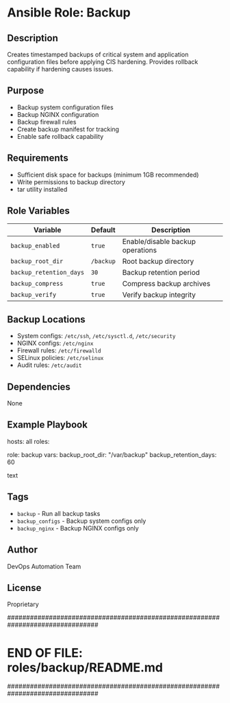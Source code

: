 # Ansible Role: Backup

## Description

Creates timestamped backups of critical system and application configuration files before applying CIS hardening. Provides rollback capability if hardening causes issues.

## Purpose

- Backup system configuration files
- Backup NGINX configuration
- Backup firewall rules
- Create backup manifest for tracking
- Enable safe rollback capability

## Requirements

- Sufficient disk space for backups (minimum 1GB recommended)
- Write permissions to backup directory
- tar utility installed

## Role Variables

| Variable | Default | Description |
|----------|---------|-------------|
| `backup_enabled` | `true` | Enable/disable backup operations |
| `backup_root_dir` | `/backup` | Root backup directory |
| `backup_retention_days` | `30` | Backup retention period |
| `backup_compress` | `true` | Compress backup archives |
| `backup_verify` | `true` | Verify backup integrity |

## Backup Locations

- System configs: `/etc/ssh`, `/etc/sysctl.d`, `/etc/security`
- NGINX configs: `/etc/nginx`
- Firewall rules: `/etc/firewalld`
- SELinux policies: `/etc/selinux`
- Audit rules: `/etc/audit`

## Dependencies

None

## Example Playbook

hosts: all
roles:

role: backup
vars:
backup_root_dir: "/var/backup"
backup_retention_days: 60

text

## Tags

- `backup` - Run all backup tasks
- `backup_configs` - Backup system configs only
- `backup_nginx` - Backup NGINX configs only

## Author

DevOps Automation Team

## License

Proprietary

################################################################################
# END OF FILE: roles/backup/README.md
################################################################################